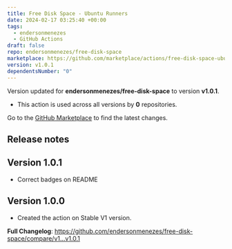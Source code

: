 ```yaml
---
title: Free Disk Space - Ubuntu Runners
date: 2024-02-17 03:25:40 +00:00
tags:
  - endersonmenezes
  - GitHub Actions
draft: false
repo: endersonmenezes/free-disk-space
marketplace: https://github.com/marketplace/actions/free-disk-space-ubuntu-runners
version: v1.0.1
dependentsNumber: "0"
---
```



Version updated for **endersonmenezes/free-disk-space** to version **v1.0.1**.
- This action is used across all versions by **0** repositories.

Go to the [GitHub Marketplace](https://github.com/marketplace/actions/free-disk-space-ubuntu-runners) to find the latest changes.

## Release notes

## Version 1.0.1
- Correct badges on README

## Version 1.0.0
- Created the action on Stable V1 version.

**Full Changelog**: https://github.com/endersonmenezes/free-disk-space/compare/v1...v1.0.1
